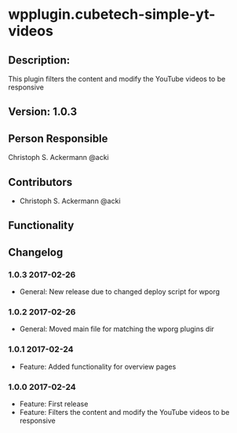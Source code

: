 # wpplugin.cubetech-simple-yt-videos

## Description:

This plugin filters the content and modify the YouTube videos to be responsive

## Version: 1.0.3

## Person Responsible

Christoph S. Ackermann @acki

## Contributors

* Christoph S. Ackermann @acki

## Functionality

## Changelog

### 1.0.3 2017-02-26

* General: New release due to changed deploy script for wporg

### 1.0.2 2017-02-26

* General: Moved main file for matching the wporg plugins dir

### 1.0.1 2017-02-24

* Feature: Added functionality for overview pages

### 1.0.0 2017-02-24

* Feature: First release
* Feature: Filters the content and modify the YouTube videos to be responsive